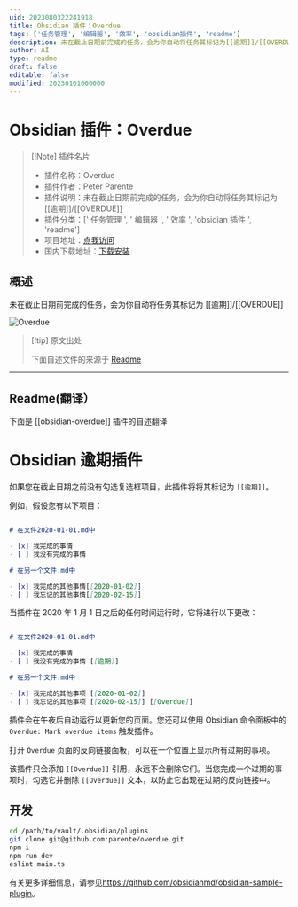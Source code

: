 ```yaml
---
uid: 2023080322241918
title: Obsidian 插件：Overdue
tags: ['任务管理', '编辑器', '效率', 'obsidian插件', 'readme']
description: 未在截止日期前完成的任务，会为你自动将任务其标记为[[逾期]]/[[OVERDUE]]
author: AI
type: readme
draft: false
editable: false
modified: 20230101000000
---
```


# Obsidian 插件：Overdue

> [!Note] 插件名片
> - 插件名称：Overdue
> - 插件作者：Peter Parente
> - 插件说明：未在截止日期前完成的任务，会为你自动将任务其标记为 [[逾期]]/[[OVERDUE]]
> - 插件分类：[' 任务管理 ', ' 编辑器 ', ' 效率 ', 'obsidian 插件 ', 'readme']
> - 项目地址：[点我访问](https://github.com/parente/obsidian-overdue)
> - 国内下载地址：[下载安装](https://pkmer.cn/products/plugin/pluginMarket/?obsidian-overdue)

## 概述

未在截止日期前完成的任务，会为你自动将任务其标记为 [[逾期]]/[[OVERDUE]]

![Overdue](https://cdn.pkmer.cn/covers/obsidian-overdue.PNG!pkmer)

> [!tip] 原文出处
>
>下面自述文件的来源于 [Readme](https://ghproxy.net/https://raw.githubusercontent.com/parente/obsidian-overdue/main/README.md)

---

## Readme(翻译）

下面是 [[obsidian-overdue]] 插件的自述翻译

# Obsidian 逾期插件

如果您在截止日期之前没有勾选复选框项目，此插件将将其标记为 `[[逾期]]`。

例如，假设您有以下项目：

```markdown

# 在文件2020-01-01.md中

- [x] 我完成的事情
- [ ] 我没有完成的事情

# 在另一个文件.md中

- [x] 我完成的其他事情[[2020-01-02]]
- [ ] 我忘记的其他事情[[2020-02-15]]
```

当插件在 2020 年 1 月 1 日之后的任何时间运行时，它将进行以下更改：

```markdown

# 在文件2020-01-01.md中

- [x] 我完成的事情
- [ ] 我没有完成的事情 [[逾期]]

# 在另一个文件.md中

- [x] 我完成的其他事项 [[2020-01-02]]
- [ ] 我忘记的其他事项 [[2020-02-15]] [[Overdue]]
```

插件会在午夜后自动运行以更新您的页面。您还可以使用 Obsidian 命令面板中的 `Overdue: Mark overdue items` 触发插件。

打开 `Overdue` 页面的反向链接面板，可以在一个位置上显示所有过期的事项。

该插件只会添加 `[[Overdue]]` 引用，永远不会删除它们。当您完成一个过期的事项时，勾选它并删除 `[[Overdue]]` 文本，以防止它出现在过期的反向链接中。

## 开发

```bash
cd /path/to/vault/.obsidian/plugins
git clone git@github.com:parente/overdue.git
npm i
npm run dev
eslint main.ts
```

有关更多详细信息，请参见<https://github.com/obsidianmd/obsidian-sample-plugin>。
